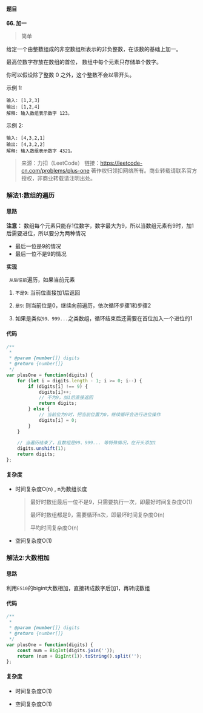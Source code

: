 #### 题目
**66. 加一**
> 简单

给定一个由整数组成的非空数组所表示的非负整数，在该数的基础上加一。

最高位数字存放在数组的首位， 数组中每个元素只存储单个数字。

你可以假设除了整数 0 之外，这个整数不会以零开头。

示例 1:
```
输入: [1,2,3]
输出: [1,2,4]
解释: 输入数组表示数字 123。
```

示例 2:
```
输入: [4,3,2,1]
输出: [4,3,2,2]
解释: 输入数组表示数字 4321。
```
>来源：力扣（LeetCode）
链接：https://leetcode-cn.com/problems/plus-one
著作权归领扣网络所有。商业转载请联系官方授权，非商业转载请注明出处。

### 解法1:数组的遍历

#### 思路

**注意：** 数组每个元素只能存1位数字，数字最大为9，所以当数组元素有9时，加1后需要进位，所以要分为两种情况

* 最后一位是9的情况
* 最后一位不是9的情况



**实现**

` 从后往前`遍历，如果当前元素

1. `不是9`:  当前位直接加1后返回
2.  `是9`:  则当前位是0，继续向前遍历，依次循环步骤1和步骤2

3. 如果是类似`99、999...`之类数组，循环结束后还需要在首位加入一个进位的1



#### 代码

```javascript
/**
 *
 * @param {number[]} digits
 * @return {number[]}
 */
var plusOne = function(digits) {
    for (let i = digits.length - 1; i >= 0; i--) {
        if (digits[i] !== 9) {
            digits[i]++;
            // 不为9，加1后直接返回
            return digits;
        } else {
            // 当前位为9时，把当前位置为0，继续循环会进行进位操作
            digits[i] = 0;
        }
    }
  
    // 当遍历结束了，且数组是99、999... 等特殊情况，在开头添加1
    digits.unshift(1);
    return digits;
};
```


#### 复杂度

* 时间复杂度O(n) , n为数组长度

  > 最好时数组最后一位不是9，只需要执行一次，即最好时间复杂度O(1)
  >
  > 最坏时数组都是9，需要循环n次，即最坏时间复杂度O(n)
  >
  > 平均时间复杂度O(n)

* 空间复杂度O(1)

### 解法2:大数相加

#### 思路

利用`ES10`的bigint大数相加，直接转成数字后加1，再转成数组

#### 代码

```javascript
/**
 *
 * @param {number[]} digits
 * @return {number[]}
 */
var plusOne = function(digits) {
    const num = BigInt(digits.join(''));    
    return (num + BigInt(1)).toString().split('');
};

```

#### 复杂度

* 时间复杂度O(1)

 * 空间复杂度O(1)